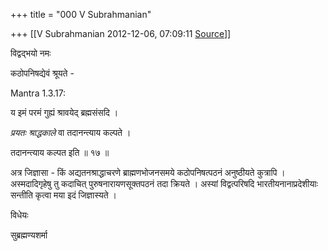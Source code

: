 +++
title = "000 V Subrahmanian"

+++
[[V Subrahmanian	2012-12-06, 07:09:11 [Source](https://groups.google.com/g/bvparishat/c/DzLGryZQzFI)]]



विद्वद्भयो नमः

  

कठोपनिषद्येवं श्रूयते -  

  

Mantra 1.3.17:

य इमं परमं गुह्यं श्रावयेद् ब्रह्मसंसदि ।

*प्रयतः श्राद्धकाले* वा तदानन्त्याय कल्पते ।

तदानन्त्याय कल्पत इति ॥ १७ ॥

  

अत्र जिज्ञासा - किं अद्यतनश्राद्धाचरणे ब्राह्मणभोजनसमये कठोपनिषत्पठनं अनुष्ठीयते कुत्रापि । अस्मदादिगृहेषु तु कदाचित् पुरुषनारायणसूक्तपठनं तदा क्रियते । अस्यां विद्वत्परिषदि भारतीयनानाप्रदेशीयाः सन्तीति कृत्वा मया इदं जिज्ञास्यते ।

  

विधेयः

सुब्रह्मण्यशर्मा  

